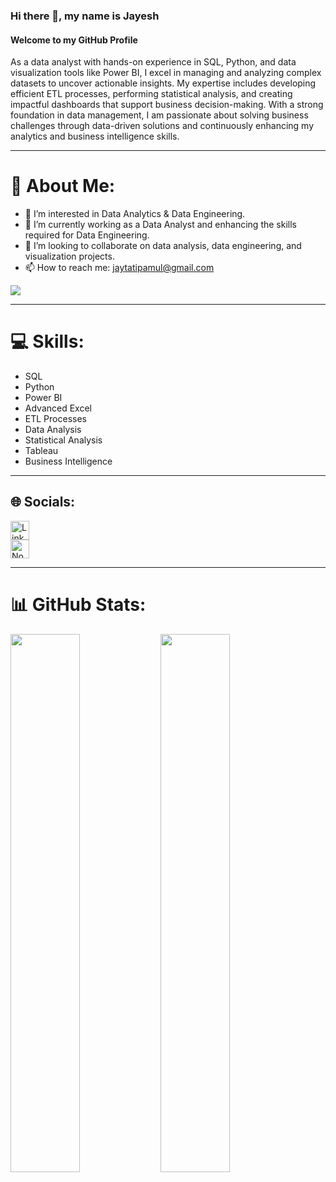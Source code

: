 ### Hi there 👋, my name is Jayesh  
#### Welcome to my GitHub Profile  

As a data analyst with hands-on experience in SQL, Python, and data visualization tools like Power BI, I excel in managing and analyzing complex datasets to uncover actionable insights. My expertise includes developing efficient ETL processes, performing statistical analysis, and creating impactful dashboards that support business decision-making. With a strong foundation in data management, I am passionate about solving business challenges through data-driven solutions and continuously enhancing my analytics and business intelligence skills.  

---

# 💫 About Me:
- 👀 I’m interested in Data Analytics & Data Engineering.  
- 🌱 I’m currently working as a Data Analyst and enhancing the skills required for Data Engineering.  
- 💞️ I’m looking to collaborate on data analysis, data engineering, and visualization projects.  
- 📫 How to reach me: jaytatipamul@gmail.com  

[![](https://visitcount.itsvg.in/api?id=jaytatipamul&icon=0&color=0)](https://visitcount.itsvg.in)  

---

# 💻 Skills:  
- SQL  
- Python  
- Power BI  
- Advanced Excel  
- ETL Processes  
- Data Analysis  
- Statistical Analysis  
- Tableau  
- Business Intelligence  

---

## 🌐 Socials:  
[<img src='https://upload.wikimedia.org/wikipedia/commons/c/ca/LinkedIn_logo_initials.png' alt='LinkedIn' height='30'>](https://www.linkedin.com/in/jayesh-tatipamul/)  
[<img src='https://sjc6.discourse-cdn.com/standard17/user_avatar/forum.novypro.com/novypro.support.team/240/10_2.png' alt='NovyPro' height='30'>](https://www.novypro.com/profile_projects/jayesh-tatipamul)  

---

# 📊 GitHub Stats:  
<img align="left" width="47%" src="https://github-readme-stats-sigma-five.vercel.app/api?username=jayeshtatipamul&theme=tokyonight&hide_border=false&include_all_commits=false&count_private=false" />  

<img align="left" width="47%" src="https://github-readme-streak-stats-sigma-five.herokuapp.com/?user=jayeshtatipamul&theme=tokyonight&hide_border=false" />  

<!-- Proudly created with GPRM ( https://gprm.itsvg.in ) -->
